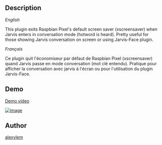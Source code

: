 <!---
IMPORTANT
=========
This README.md is displayed in the WebStore as well as within Jarvis app
Please do not change the structure of this file
Fill-in Description, Usage & Author sections
Make sure to rename the [en] folder into the language code your plugin is written in (ex: fr, es, de, it...)
For multi-language plugin:
- clone the language directory and translate commands/functions.sh
- optionally write the Description / Usage sections in several languages
-->
## Description

*English*

This plugin exits Raspbian Pixel's default screen saver (xscreensaver) when Jarvis enters in conversation mode (hotword is heard).
Pretty useful for those showing Jarvis conversation on screen or using Jarvis-Face plugin.

*Français*

Ce plugin quit l'économiseur par défaut de Raspbian Pixel (xscreensaver) quand Jarvis passe en mode conversation (mot clé entendu).
Pratique pour afficher la conversation avec jarvis à l'écran ou pour l'utilisation du plugin Jarvis-Face.

## Demo
[Demo video](https://youtu.be/bc7NcxszPZU)

[![image](https://cloud.githubusercontent.com/assets/11017174/23833788/f7c11ace-074a-11e7-8baa-6d824eb9ee59.png)](https://youtu.be/bc7NcxszPZU)

## Author
[alexylem](https://github.com/alexylem)

